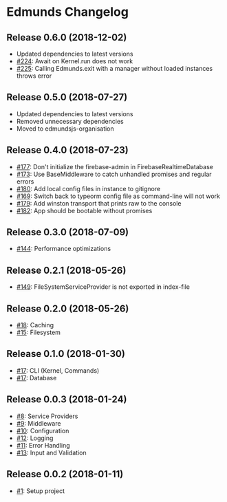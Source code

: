 # Edmunds Changelog

## Release 0.6.0 (2018-12-02)

- Updated dependencies to latest versions
- [#224](https://github.com/edmundsjs/framework/issues/224): Await on Kernel.run does not work
- [#225](https://github.com/edmundsjs/framework/issues/225): Calling Edmunds.exit with a manager without loaded instances throws error


## Release 0.5.0 (2018-07-27)

- Updated dependencies to latest versions
- Removed unnecessary dependencies
- Moved to edmundsjs-organisation


## Release 0.4.0 (2018-07-23)

- [#177](https://github.com/edmundsjs/framework/issues/177): Don't initialize the firebase-admin in FirebaseRealtimeDatabase
- [#173](https://github.com/edmundsjs/framework/issues/173): Use BaseMiddleware to catch unhandled promises and regular errors
- [#180](https://github.com/edmundsjs/framework/issues/180): Add local config files in instance to gitignore
- [#169](https://github.com/edmundsjs/framework/issues/169): Switch back to typeorm config file as command-line will not work
- [#179](https://github.com/edmundsjs/framework/issues/179): Add winston transport that prints raw to the console
- [#182](https://github.com/edmundsjs/framework/issues/182): App should be bootable without promises


## Release 0.3.0 (2018-07-09)

- [#144](https://github.com/edmundsjs/framework/issues/144): Performance optimizations


## Release 0.2.1 (2018-05-26)

- [#149](https://github.com/edmundsjs/framework/issues/149): FileSystemServiceProvider is not exported in index-file


## Release 0.2.0 (2018-05-26)

- [#18](https://github.com/edmundsjs/framework/issues/18): Caching
- [#15](https://github.com/edmundsjs/framework/issues/15): Filesystem


## Release 0.1.0 (2018-01-30)

- [#17](https://github.com/edmundsjs/framework/issues/17): CLI (Kernel, Commands)
- [#17](https://github.com/edmundsjs/framework/issues/17): Database


## Release 0.0.3 (2018-01-24)

- [#8](https://github.com/edmundsjs/framework/issues/8): Service Providers
- [#9](https://github.com/edmundsjs/framework/issues/9): Middleware
- [#10](https://github.com/edmundsjs/framework/issues/10): Configuration
- [#12](https://github.com/edmundsjs/framework/issues/12): Logging
- [#11](https://github.com/edmundsjs/framework/issues/11): Error Handling
- [#13](https://github.com/edmundsjs/framework/issues/13): Input and Validation


## Release 0.0.2 (2018-01-11)

- [#1](https://github.com/edmundsjs/framework/issues/1): Setup project
